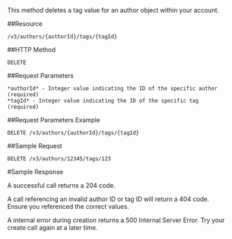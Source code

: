 This method deletes a tag value for an author object within your account.

##Resource

	/v3/authors/{authorId}/tags/{tagId}

##HTTP Method

	DELETE

##Request Parameters

	*authorId* - Integer value indicating the ID of the specific author (required)
	*tagId* - Integer value indicating the ID of the specific tag (required)

##Request Parameters Example

	DELETE /v3/authors/{authorId}/tags/{tagId}

##Sample Request
```
DELETE /v3/authors/12345/tags/123
```

#Sample Response

A successful call returns a 204 code.

A call referencing an invalid author ID or tag ID will return a 404 code. Ensure you referenced the correct values.

A internal error during creation returns a 500 Internal Server Error. Try your create call again at a later time.